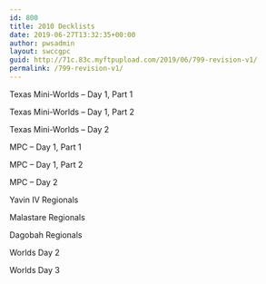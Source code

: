 ```yaml
---
id: 800
title: 2010 Decklists
date: 2019-06-27T13:32:35+00:00
author: pwsadmin
layout: swccgpc
guid: http://71c.83c.myftpupload.com/2019/06/799-revision-v1/
permalink: /799-revision-v1/
---
```

Texas Mini-Worlds – Day 1, Part 1

Texas Mini-Worlds – Day 1, Part 2

Texas Mini-Worlds – Day 2

MPC – Day 1, Part 1

MPC – Day 1, Part 2

MPC – Day 2

Yavin IV Regionals

Malastare Regionals

Dagobah Regionals

Worlds Day 2

Worlds Day 3